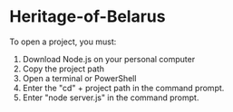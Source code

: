 # Heritage-of-Belarus
To open a project, you must: 
1. Download Node.js on your personal computer
2. Copy the project path
3. Open a terminal or PowerShell 
4. Enter the "cd" + project path in the command prompt.
5. Enter "node server.js" in the command prompt.
